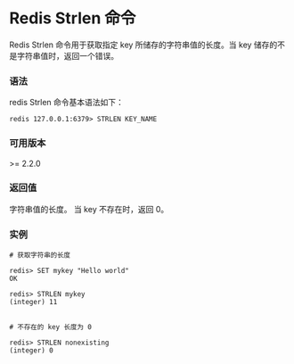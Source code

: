# Redis Strlen 命令

Redis Strlen 命令用于获取指定 key 所储存的字符串值的长度。当 key 储存的不是字符串值时，返回一个错误。

### 语法

redis Strlen 命令基本语法如下：

```
redis 127.0.0.1:6379> STRLEN KEY_NAME
```

### 可用版本

\>= 2.2.0

### 返回值

字符串值的长度。 当 key 不存在时，返回 0。

### 实例

```
# 获取字符串的长度

redis> SET mykey "Hello world"
OK

redis> STRLEN mykey
(integer) 11


# 不存在的 key 长度为 0

redis> STRLEN nonexisting
(integer) 0
```